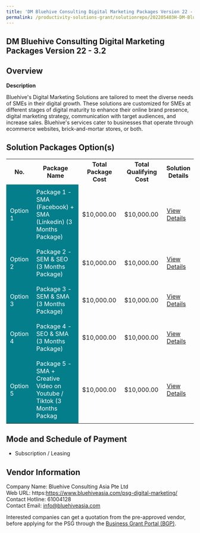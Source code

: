 ```yaml
---
title: 'DM Bluehive Consulting Digital Marketing Packages Version 22 - 3.2'
permalink: /productivity-solutions-grant/solutionrepo/202205403H-DM-Bluhv-Consultng-Dgtl-Mrktng-Pkg-v-22--3-2
---
```


## DM Bluehive Consulting Digital Marketing Packages Version 22 - 3.2

## Overview

**Description**

Bluehive's Digital Marketing Solutions are tailored to meet the diverse needs of SMEs in their digital growth. These solutions are customized for SMEs at different stages of digital maturity to enhance their online brand presence, digital marketing strategy, communication with target audiences, and increase sales. Bluehive's services cater to businesses that operate through ecommerce websites, brick-and-mortar stores, or both.

## Solution Packages Option(s)

<table>
<tr>
<th><b>No.</b></th>
<th><b>Package Name</b></th>
<th><b>Total Package Cost</b></th>
<th><b>Total Qualifying Cost</b></th>
<th><b>Solution Details</b></th>
</tr>
<tr>
<td style='padding: 10px; background-color: #037E8A; color: #FFFFFF;'>Option 1</td>
<td style='padding: 10px; background-color: #037E8A; color: #FFFFFF;'>Package 1 - SMA (Facebook) + SMA (Linkedin) (3 Months Package)</td>
<td style='padding: 10px;'>$10,000.00</td>
<td style='padding: 10px;'>$10,000.00</td>
<td style='padding: 10px;'><a href='/images/psg/Bluehive_Consulting_Asia_DM_Packages_07092023_Desensitised_Annex3_Part1.pdf ' target='_blank'>View Details</a></td>
</tr>
<tr>
<td style='padding: 10px; background-color: #037E8A; color: #FFFFFF;'>Option 2</td>
<td style='padding: 10px; background-color: #037E8A; color: #FFFFFF;'>Package 2 - SEM & SEO (3 Months Package)</td>
<td style='padding: 10px;'>$10,000.00</td>
<td style='padding: 10px;'>$10,000.00</td>
<td style='padding: 10px;'><a href='/images/psg/Bluehive_Consu_DM_Bluehive_Desensitised_Annex3_Part2.pdf ' target='_blank'>View Details</a></td>
</tr>
<tr>
<td style='padding: 10px; background-color: #037E8A; color: #FFFFFF;'>Option 3</td>
<td style='padding: 10px; background-color: #037E8A; color: #FFFFFF;'>Package 3 - SEM & SMA (3 Months Package)</td>
<td style='padding: 10px;'>$10,000.00</td>
<td style='padding: 10px;'>$10,000.00</td>
<td style='padding: 10px;'><a href='/images/psg/Bluehive_Consu_DM_Bluehive_Desensitised_Annex3_Part3.pdf ' target='_blank'>View Details</a></td>
</tr>
<tr>
<td style='padding: 10px; background-color: #037E8A; color: #FFFFFF;'>Option 4</td>
<td style='padding: 10px; background-color: #037E8A; color: #FFFFFF;'>Package 4 - SEO & SMA (3 Months Package)</td>
<td style='padding: 10px;'>$10,000.00</td>
<td style='padding: 10px;'>$10,000.00</td>
<td style='padding: 10px;'><a href='/images/psg/Bluehive_Consu_DM_Bluehive_Desensitised_Annex3_Part4.pdf ' target='_blank'>View Details</a></td>
</tr>
<tr>
<td style='padding: 10px; background-color: #037E8A; color: #FFFFFF;'>Option 5</td>
<td style='padding: 10px; background-color: #037E8A; color: #FFFFFF;'>Package 5 - SMA + Creative Video on Youtube / Tiktok (3 Months Packag</td>
<td style='padding: 10px;'>$10,000.00</td>
<td style='padding: 10px;'>$10,000.00</td>
<td style='padding: 10px;'><a href='/images/psg/Bluehive_Consu_DM_Bluehive_Desensitised_Annex3_Part5.pdf ' target='_blank'>View Details</a></td>
</tr>
</table>

## Mode and Schedule of Payment

 - Subscription / Leasing

## Vendor Information

 Company Name: Bluehive Consulting Asia Pte Ltd<br>Web URL: https:https://www.bluehiveasia.com/psg-digital-marketing/<br>Contact Hotline: 61004128 <br>Contact Email: info@bluehiveasia.com <br>

Interested companies can get a quotation from the pre-approved vendor, before applying for the PSG through the <a href='https://www.businessgrants.gov.sg/' target='_blank' rel='noopener'>Business Grant Portal (BGP)</a>.

<script src="/jquery/resize-tables.js"></script>
